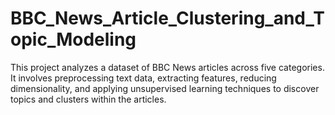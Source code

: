 # BBC_News_Article_Clustering_and_Topic_Modeling
This project analyzes a dataset of BBC News articles across five categories. It involves preprocessing text data, extracting features, reducing dimensionality, and applying unsupervised learning techniques to discover topics and clusters within the articles.
